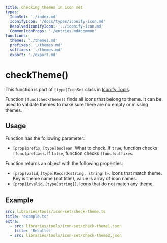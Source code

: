 ```yaml
title: Checking themes in icon set
types:
  IconSet: './index.md'
  IconifyIcon: '/docs/types/iconify-icon.md'
  ResolvedIconifyIcon: '../iconify-icon.md'
  CommonIconProps: './entries.md#common'
functions:
  themes: './themes.md'
  prefixes: './themes.md'
  suffixes: './themes.md'
  export: './export.md'
```

# checkTheme()

This function is part of `[type]IconSet` class in [Iconify Tools](../index.md).

Function `[func]checkTheme()` finds all icons that belong to theme. It can be used to validate themes to make sure there are no empty or missing themes.

## Usage

Function has the following parameter:

- `[prop]prefix`, `[type]boolean`. What to check. If `true`, function checks `[func]prefixes`. If `false`, function checks `[func]suffixes`.

Function returns an object with the following properties:

- `[prop]valid`, `[type]Record<string, string[]>`. Icons that match theme. Key is theme name (not title!), value is array of icon names.
- `[prop]invalid`, `[type]string[]`. Icons that do not match any theme.

## Example

```yaml
src: libraries/tools/icon-set/check-theme.ts
title: 'example.ts'
extra:
  - src: libraries/tools/icon-set/check-theme1.json
    title: 'Results:'
  - src: libraries/tools/icon-set/check-theme2.json
```
